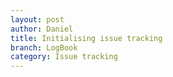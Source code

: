 ```yaml
---
layout: post
author: Daniel
title: Initialising issue tracking
branch: LogBook
category: Issue tracking
---
```


